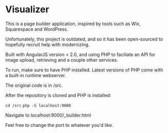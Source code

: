 # Visualizer

This is a page builder application, inspired by tools such as Wix, Squarespace and WordPress.

Unfortunately, this project is outdated, and so it has been open-sourced to hopefully recruit help with modernizing. 


Built with AngularJS version < 2.0, and using PHP to faciliate an API for image upload, retrieving and a couple other services.

To run, make sure to have PHP installed. Latest versions of PHP come with a built-in runtime webserver. 

The original code is in /src.

After the repository is cloned and PHP is installed:

`cd /src`
`php -S localhost:9000`

Navigate to localhost:9000/_builder.html 

Feel free to change the port to whatever you'd like. 


